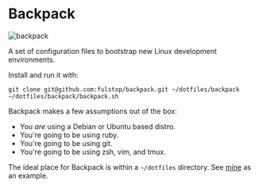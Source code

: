 # Backpack
![backpack](https://static.thenounproject.com/png/2551-200.png)

A set of configuration files to bootstrap new Linux development environments.

Install and run it with:
``` shell
git clone git@github.com:fulstop/backpack.git ~/dotfiles/backpack
~/dotfiles/backpack/backpack.sh
```

Backpack makes a few assumptions out of the box:
- You _are_ using a Debian or Ubuntu based distro.
- You're going to be using ruby.
- You're going to be using git.
- You're going to be using zsh, vim, and tmux.

The ideal place for Backpack is within a `~/dotfiles` directory. See [mine](https://github.com/fulstop/dotfiles) as an example.
